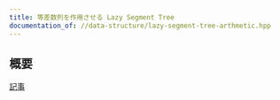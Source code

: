 ```yaml
---
title: 等差数列を作用させる Lazy Segment Tree
documentation_of: //data-structure/lazy-segment-tree-arthmetic.hpp
---
```


## 概要

[記事](https://null-mn.hatenablog.com/entry/2021/08/22/064325)
